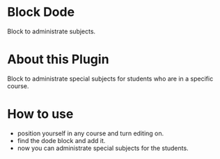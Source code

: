# Block Dode

Block to administrate subjects.

# About this Plugin

Block to administrate special subjects for students who are in a specific course.

# How to use

* position yourself in any course and turn editing on.
* find the dode block and add it.
* now you can administrate special subjects for the students.
